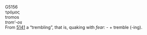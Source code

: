 G5156  
τρόμος  
tromos  
*trom‘-os*  
From [5141](g5141) a “trembling”, that is, quaking with *fear:* - +
tremble (-ing).  
